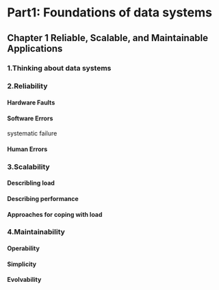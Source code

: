 # Part1: Foundations of data systems 
## Chapter 1 Reliable, Scalable, and Maintainable Applications
### 1.Thinking about data systems

### 2.Reliability
#### Hardware Faults
#### Software Errors
systematic failure
#### Human Errors

### 3.Scalability
#### Describling load
#### Describing performance
#### Approaches for coping with load

### 4.Maintainability
#### Operability
#### Simplicity
#### Evolvability
